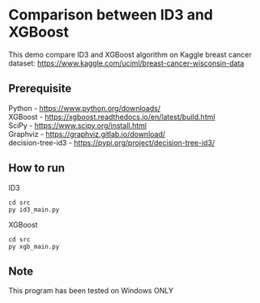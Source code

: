 # Comparison between ID3 and XGBoost
This demo compare ID3 and XGBoost algorithm on Kaggle breast cancer dataset: https://www.kaggle.com/uciml/breast-cancer-wisconsin-data

## Prerequisite
Python - https://www.python.org/downloads/  
XGBoost - https://xgboost.readthedocs.io/en/latest/build.html  
SciPy - https://www.scipy.org/install.html  
Graphviz - https://graphviz.gitlab.io/download/  
decision-tree-id3 - https://pypi.org/project/decision-tree-id3/  

## How to run
ID3
```
cd src
py id3_main.py
```
XGBoost
```
cd src
py xgb_main.py
```

## Note
This program has been tested on Windows ONLY